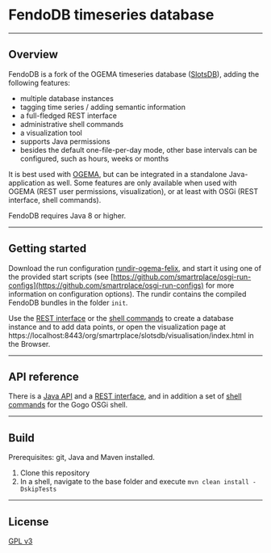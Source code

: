 # FendoDB timeseries database

----
## Overview
FendoDB is a fork of the OGEMA timeseries database ([SlotsDB](https://github.com/ogema/ogema/tree/public/src/core/ref-impl/recordeddata-slotsdb)), adding the following features:

* multiple database instances
* tagging time series / adding semantic information
* a full-fledged REST interface
* administrative shell commands
* a visualization tool
* supports Java permissions
* besides the default one-file-per-day mode, other base intervals can be configured, such as hours, weeks or months

It is best used with [OGEMA](www.ogema.org), but can be integrated in a standalone Java-application as well. Some features are only available when used with OGEMA (REST user permissions, visualization), or at least with OSGi (REST interface, shell commands).

FendoDB requires Java 8 or higher.

---
## Getting started
Download the run configuration [rundir-ogema-felix](https://github.com/smartrplace/osgi-run-configs/raw/master/rundir-ogema-felix/rundir-ogema-felix.zip), and start it using one of the provided start scripts (see [https://github.com/smartrplace/osgi-run-configs](https://github.com/smartrplace/osgi-run-configs) for more information on configuration options). The rundir contains the compiled FendoDB bundles in the folder `init`. 

Use the [REST interface](https://github.com/smartrplace/fendodb/wiki/REST-API) or the [shell commands](https://github.com/smartrplace/fendodb/wiki/Shell-commands) to create a database instance and to add data points, or open the visualization page at https://localhost:8443/org/smartrplace/slotsdb/visualisation/index.html in the Browser.

---
## API reference
There is a [Java API](https://github.com/smartrplace/fendodb/wiki/Java-API) and a [REST interface](https://github.com/smartrplace/fendodb/wiki/REST-API), and in addition a set of [shell commands](https://github.com/smartrplace/fendodb/wiki/Shell-commands) for the Gogo OSGi shell.

----
## Build
Prerequisites: git, Java and Maven installed.

1. Clone this repository
2. In a shell, navigate to the base folder and execute `mvn clean install -DskipTests` 

----
## License
[GPL v3](https://www.gnu.org/licenses/gpl-3.0.en.html)

